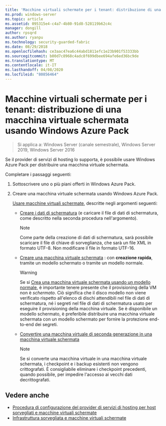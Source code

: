 ```yaml
---
title: 'Macchine virtuali schermate per i tenant: distribuzione di una macchina virtuale schermata usando Windows Azure Pack'
ms.prod: windows-server
ms.topic: article
ms.assetid: 095315e4-c4a7-4b80-91d8-528119b62c4c
manager: dongill
author: rpsqrd
ms.author: ryanpu
ms.technology: security-guarded-fabric
ms.date: 08/29/2018
ms.openlocfilehash: ce3aac47ea6c44abd1811efc1e23b901f53333bb
ms.sourcegitcommit: b00d7c8968c4adc8f699dbee694afe6ed36bc9de
ms.translationtype: MT
ms.contentlocale: it-IT
ms.lasthandoff: 04/08/2020
ms.locfileid: "80856464"
---
```

# <a name="shielded-vms--for-tenants---deploying-a-shielded-vm-by-using-windows-azure-pack"></a>Macchine virtuali schermate per i tenant: distribuzione di una macchina virtuale schermata usando Windows Azure Pack

>Si applica a: Windows Server (canale semestrale), Windows Server 2019, Windows Server 2016

Se il provider di servizi di hosting lo supporta, è possibile usare Windows Azure Pack per distribuire una macchina virtuale schermata.

Completare i passaggi seguenti:

1. Sottoscrivere uno o più piani offerti in Windows Azure Pack.

2. Creare una macchina virtuale schermata usando Windows Azure Pack.

    [Usare macchine virtuali schermate](https://technet.microsoft.com/library/mt720674.aspx), descritte negli argomenti seguenti:

   - [Creare i dati di schermatura](https://technet.microsoft.com/library/mt720672.aspx) (e caricare il file di dati di schermatura, come descritto nella seconda procedura nell'argomento).
    
     > [!NOTE]
     > Come parte della creazione di dati di schermatura, sarà possibile scaricare il file di chiave di sorveglianza, che sarà un file XML in formato UTF-8. Non modificare il file in formato UTF-16.
    
   - [Creare una macchina virtuale schermata](https://technet.microsoft.com/library/mt720673.aspx) : con **creazione rapida**, tramite un modello schermato o tramite un modello normale.
    
       > [!WARNING]
       > Se si [Crea una macchina virtuale schermata usando un modello normale](https://technet.microsoft.com/library/mt720673.aspx#Anchor_2), è importante tenere presente che il provisioning della VM non è *schermato*. Ciò significa che il disco modello non viene verificato rispetto all'elenco di dischi attendibili nel file di dati di schermatura, né i segreti nel file di dati di schermatura usato per eseguire il provisioning della macchina virtuale. Se è disponibile un modello schermato, è preferibile distribuire una macchina virtuale schermata con un modello schermato per fornire la protezione end-to-end dei segreti.
    
   - [Convertire una macchina virtuale di seconda generazione in una macchina virtuale schermata](https://technet.microsoft.com/library/mt720670.aspx)
    
       > [!NOTE]
       > Se si converte una macchina virtuale in una macchina virtuale schermata, i checkpoint e i backup esistenti non vengono crittografati. È consigliabile eliminare i checkpoint precedenti, quando possibile, per impedire l'accesso ai vecchi dati decrittografati.

## <a name="see-also"></a>Vedere anche

- [Procedura di configurazione del provider di servizi di hosting per host sorvegliati e macchine virtuali schermate](guarded-fabric-configuration-scenarios-for-shielded-vms-overview.md)
- [Infrastruttura sorvegliata e macchine virtuali schermate](guarded-fabric-and-shielded-vms-top-node.md)
